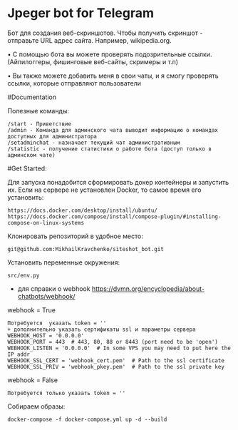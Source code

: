 # Jpeger bot for Telegram
Бот для создания веб-скриншотов.
Чтобы получить скриншот - отправьте URL адрес сайта. 
Например, wikipedia.org.

• С помощью бота вы можете проверять подозрительные ссылки. (Айпилоггеры, фишинговые веб-сайты, скримеры и т.п)

• Вы также можете добавить меня в свои чаты, и я смогу проверять ссылки, которые отправляют пользователи

#Documentation

Полезные команды:

    /start - Приветствие
    /admin - Команда для админского чата выводит информацию о командах доступных для администратора
    /setadminchat - назначает текущий чат административным
    /statistic - получение статистики о работе бота (доступ только в админском чате)



#Get Started:

Для запуска понадобится сформировать докер контейнеры и запустить их. 
Если на сервере не установлен Docker, то самое время его установить:

    https://docs.docker.com/desktop/install/ubuntu/
    https://docs.docker.com/compose/install/compose-plugin/#installing-compose-on-linux-systems
Клонировать репозиторий в удобное место:

    git@github.com:MikhailKravchenko/siteshot_bot.git

Установить переменные окружения:

    src/env.py

- для справки о webhook https://dvmn.org/encyclopedia/about-chatbots/webhook/

webhook = True
    
    Потребуется  указать token = ''
    + дополнительно указать сертификаты ssl и параметры сервера
    WEBHOOK_HOST = '0.0.0.0'
    WEBHOOK_PORT = 443  # 443, 80, 88 or 8443 (port need to be 'open')
    WEBHOOK_LISTEN = '0.0.0.0'  # In some VPS you may need to put here the IP addr
    WEBHOOK_SSL_CERT = 'webhook_cert.pem'  # Path to the ssl certificate
    WEBHOOK_SSL_PRIV = 'webhook_pkey.pem'  # Path to the ssl private key

webhook = False

    Потребуется только указать token = ''

 Собираем образы:

    docker-compose -f docker-compose.yml up -d --build
